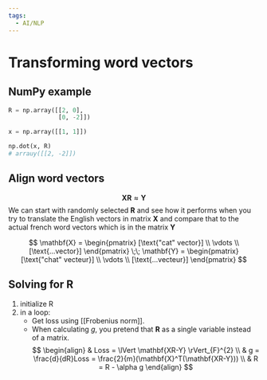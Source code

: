 ```yaml
---
tags:
  - AI/NLP
---
```


# Transforming word vectors

## NumPy example
```python
R = np.array([[2, 0],
			  [0, -2]])

x = np.array([[1, 1]])

np.dot(x, R)
# arrauy([[2, -2]])
```

## Align word vectors
$$
\mathbf{XR} \approx \mathbf{Y}
$$
We can start with randomly selected $\mathbf{R}$ and see how it performs when you try to translate the English vectors in matrix $\mathbf{X}$ and compare that to the actual french word vectors which is in the matrix $\mathbf{Y}$ 

$$
\mathbf{X} = \begin{pmatrix}
[\text{"cat" vector}] \\
\vdots \\
[\text{...vector}]
\end{pmatrix}
\;\;
\mathbf{Y} = \begin{pmatrix}
[\text{"chat" vecteur}] \\
\vdots \\
[\text{...vecteur}]
\end{pmatrix}
$$

## Solving for R
1. initialize R
2. in a loop:
	- Get loss using [[Frobenius norm]].
	- When calculating $g$, you pretend that $\mathbf{R}$ as a single variable instead of a matrix.
$$
\begin{align}
& Loss = \lVert \mathbf{XR-Y} \rVert_{F}^{2} \\
& g = \frac{d}{dR}Loss = \frac{2}{m}(\mathbf{X}^T(\mathbf{XR-Y})) \\
& R = R - \alpha g
\end{align}
$$


